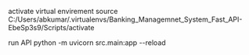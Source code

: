 activate virtual envirement
source C:/Users/abkumar/.virtualenvs/Banking_Managemnet_System_Fast_API-EbeSp3s9/Scripts/activate

run API
python -m uvicorn src.main:app --reload

